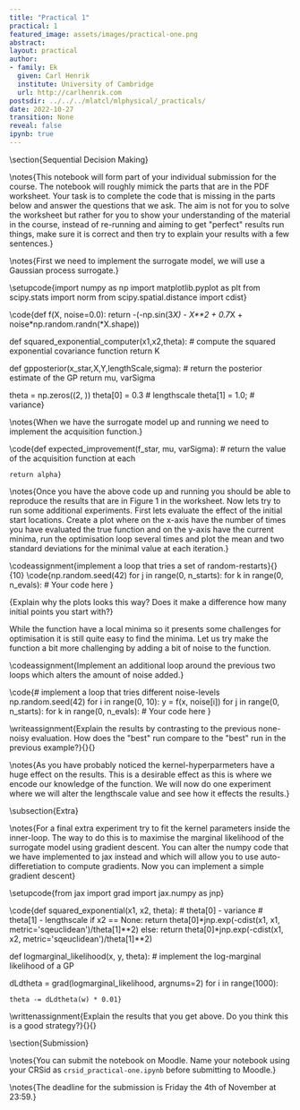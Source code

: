```yaml
---
title: "Practical 1"
practical: 1
featured_image: assets/images/practical-one.png
abstract: 
layout: practical
author:
- family: Ek 
  given: Carl Henrik
  institute: University of Cambridge
  url: http://carlhenrik.com
postsdir: ../../../mlatcl/mlphysical/_practicals/
date: 2022-10-27
transition: None
reveal: false
ipynb: true
---
```



\section{Sequential Decision Making}

\notes{This notebook will form part of your individual submission for the course. The notebook will roughly mimick the parts that are in the PDF worksheet. Your task is to complete the code that is missing in the parts below and answer the questions that we ask. The aim is not for you to solve the worksheet but rather for you to show your understanding of the material in the course, instead of re-running and aiming to get "perfect" results run things, make sure it is correct and then try to explain your results with a few sentences.}

\notes{First we need to implement the surrogate model, we will use a Gaussian process surrogate.}

\setupcode{import numpy as np
import matplotlib.pyplot as plt
from scipy.stats import norm
from scipy.spatial.distance import cdist}

\code{def f(X, noise=0.0):
    return -(-np.sin(3*X) - X**2 + 0.7*X + noise*np.random.randn(*X.shape))

def squared_exponential_computer(x1,x2,theta):
    # compute the squared exponential covariance function
    return K

def gpposterior(x_star,X,Y,lengthScale,sigma):
    # return the posterior estimate of the GP
    return mu, varSigma

theta = np.zeros((2, ))
theta[0] = 0.3  # lengthscale
theta[1] = 1.0; # variance}

\notes{When we have the surrogate model up and running we need to implement the acquisition function.}

\code{def expected_improvement(f_star, mu, varSigma):
    # return the value of the acquisition function at each
    
    return alpha}
	
	
\notes{Once you have the above code up and running you should be able to reproduce the results that are in Figure 1 in the worksheet. Now lets try to run some additional experiments. First lets evaluate the effect of the initial start locations. Create a plot where on the x-axis have the number of times you have evaluated the true function and on the y-axis have the current minima, run the optimisation loop several times and plot the mean and two standard deviations for the minimal value at each iteration.}

\codeassignment{implement a loop that tries a set of random-restarts}{}{10}
\code{np.random.seed(42)
for j in range(0, n_starts):
    for k in range(0, n_evals):
	    # Your code here
}

{Explain why the plots looks this way? Does it make a difference how many initial points you start with?}

While the function have a local minima so it presents some challenges for optimisation it is still quite easy to find the minima. Let us try make the function a bit more challenging by adding a bit of noise to the function. 

\codeassignment{Implement an additional loop around the previous two loops which alters the amount of noise added.}

\code{# implement a loop that tries different noise-levels
np.random.seed(42)
for i in range(0, 10):
    y = f(x, noise[i])
    for j in range(0, n_starts):
        for k in range(0, n_evals):
	        # Your code here
}

\writeassignment{Explain the results by contrasting to the previous none-noisy evaluation. How does the "best" run compare to the "best" run in the previous example?}{}{}

\notes{As you have probably noticed the kernel-hyperparmeters have a huge effect on the results. This is a desirable effect as this is where we encode our knowledge of the function. We will now do one experiment where we will alter the lengthscale value and see how it effects the results.}

\subsection{Extra}

\notes{For a final extra experiment try to fit the kernel parameters inside the inner-loop. The way to do this is to maximise the marginal likelihood of the surrogate model using gradient descent. You can alter the numpy code that we have implemented to jax instead and which will allow you to use auto-differetiation to compute gradients. Now you can implement a simple gradient descent}

\setupcode{from jax import grad
import jax.numpy as jnp}

\code{def squared_exponential(x1, x2, theta):
    # theta[0] - variance
    # theta[1] - lengthscale
    if x2 == None:
        return theta[0]*jnp.exp(-cdist(x1, x1, metric='sqeuclidean')/theta[1]**2)
    else:
        return theta[0]*jnp.exp(-cdist(x1, x2, metric='sqeuclidean')/theta[1]**2)

def logmarginal_likelihood(x, y, theta):
    # implement the log-marginal likelihood of a GP
    
dLdtheta = grad(logmarginal_likelihood, argnums=2)
for i in range(1000):
    
    theta -= dLdtheta(w) * 0.01}

\writtenassignment{Explain the results that you get above. Do you think this is a good strategy?}{}{}

\section{Submission}

\notes{You can submit the notebook on Moodle. Name your notebook using your CRSid as `crsid_practical-one.ipynb` before submitting to Moodle.}


\notes{The deadline for the submission is Friday the 4th of November at 23:59.}
